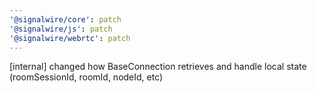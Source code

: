 ```yaml
---
'@signalwire/core': patch
'@signalwire/js': patch
'@signalwire/webrtc': patch
---
```


[internal] changed how BaseConnection retrieves and handle local state (roomSessionId, roomId, nodeId, etc)
